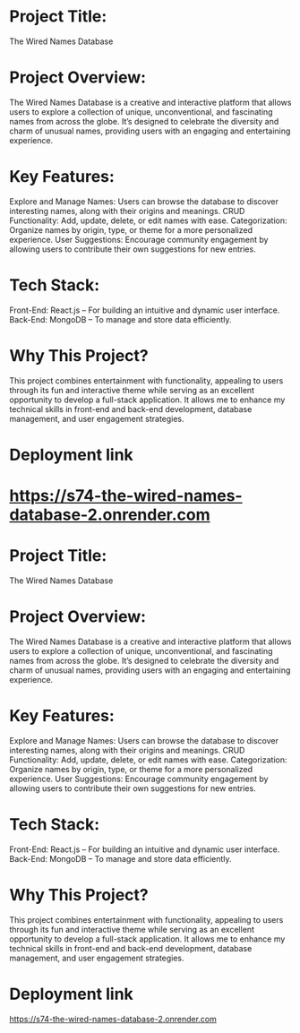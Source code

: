 
# Project Title:

The Wired Names Database
# Project Overview:

The Wired Names Database is a creative and interactive platform that allows users to explore a collection of unique, unconventional, and fascinating names from across the globe. It’s designed to celebrate the diversity and charm of unusual names, providing users with an engaging and entertaining experience.
# Key Features:

Explore and Manage Names: Users can browse the database to discover interesting names, along with their origins and meanings.
CRUD Functionality: Add, update, delete, or edit names with ease.
Categorization: Organize names by origin, type, or theme for a more personalized experience.
User Suggestions: Encourage community engagement by allowing users to contribute their own suggestions for new entries.
# Tech Stack:

Front-End: React.js – For building an intuitive and dynamic user interface.
Back-End: MongoDB – To manage and store data efficiently.
# Why This Project?

This project combines entertainment with functionality, appealing to users through its fun and interactive theme while serving as an excellent opportunity to develop a full-stack application. It allows me to enhance my technical skills in front-end and back-end development, database management, and user engagement strategies.



# Deployment link 
https://s74-the-wired-names-database-2.onrender.com
=======
# Project Title:

The Wired Names Database
# Project Overview:

The Wired Names Database is a creative and interactive platform that allows users to explore a collection of unique, unconventional, and fascinating names from across the globe. It’s designed to celebrate the diversity and charm of unusual names, providing users with an engaging and entertaining experience.
# Key Features:

Explore and Manage Names: Users can browse the database to discover interesting names, along with their origins and meanings.
CRUD Functionality: Add, update, delete, or edit names with ease.
Categorization: Organize names by origin, type, or theme for a more personalized experience.
User Suggestions: Encourage community engagement by allowing users to contribute their own suggestions for new entries.
# Tech Stack:

Front-End: React.js – For building an intuitive and dynamic user interface.
Back-End: MongoDB – To manage and store data efficiently.
# Why This Project?

This project combines entertainment with functionality, appealing to users through its fun and interactive theme while serving as an excellent opportunity to develop a full-stack application. It allows me to enhance my technical skills in front-end and back-end development, database management, and user engagement strategies.



# Deployment link 
https://s74-the-wired-names-database-2.onrender.com

